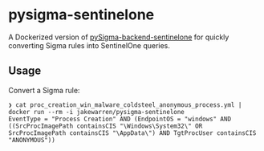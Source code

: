 # pysigma-sentinelone

A Dockerized version of [pySigma-backend-sentinelone](https://github.com/7RedViolin/pySigma-backend-sentinelone) for quickly converting Sigma rules into SentinelOne queries.

## Usage

Convert a Sigma rule:
```
❯ cat proc_creation_win_malware_coldsteel_anonymous_process.yml | docker run --rm -i jakewarren/pysigma-sentinelone 
EventType = "Process Creation" AND (EndpointOS = "windows" AND ((SrcProcImagePath containsCIS "\Windows\System32\" OR SrcProcImagePath containsCIS "\AppData\") AND TgtProcUser containsCIS "ANONYMOUS"))
```